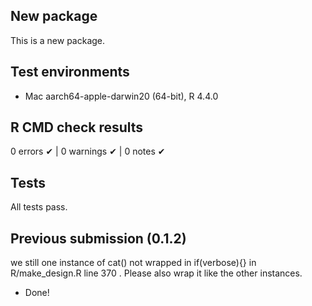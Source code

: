 ## New package

This is a new package.

## Test environments

* Mac aarch64-apple-darwin20 (64-bit), R 4.4.0

## R CMD check results

0 errors ✔ | 0 warnings ✔ | 0 notes ✔

## Tests

All tests pass.

## Previous submission (0.1.2)

we still one instance of cat() not wrapped in if(verbose){} in
R/make_design.R line 370 . Please also wrap it like the other instances.

* Done!
